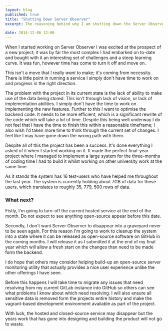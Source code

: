 ```yaml
---
layout: blog
published: true
title: "Shutting Down Server Observer"
excerpt: The reasoning behind why I am shutting down the Server Observer service, and what's coming next for it. 

date: 2014-12-06 12:00
---
```


When I started working on Server Observer I was excited at the prospect of a new project; it was by far the most complex I had embarked on to-date and bought with it an interesting set of challenges and a steep learning curve. It was fun, however time has come to turn it off and move on.

This isn't a move that I really *want* to make; it's coming from necessity. There is little point in running a service I simply don't have time to work on and progress in the right direction.

The problem with the project in its current state is the lack of ability to make use of the data being stored. This isn't through lack of vision, or lack of implementation abilities. I simply don't have the time to work on implementing the new features. Further to this I want to optimise the backend code. It needs to be more efficient, which is a significant rewrite of the code which will take a *lot* of time. Despite this being well underway I do not feel that I have the time to finish this within a reasonable timeframe; I also wish I'd taken more time to think through the current set of changes. I feel like I may have gone down the wrong path with them.

Despite all of this the project has been a success. It's done everything I asked of it when I started working on it. It made the perfect final-year project where I managed to implement a large system for the three-months of coding time I had to build it whilst working on other university work at the same time.

As it stands the system has 16 test-users who have helped me throughout the last year. The system is currently holding about 7GB of data for these users, which translates to roughly 35, 779, 500 rows of data.

### What next?

Fistly, I'm going to turn-off the current hosted service at the end of the month. Do not expect to see anything open-source appear before this date.

Secondly, I don't want Server Observer to disappear into a graveyard never to be seen again. For this reason I'm going to work to cleanup the system into a state where it can be released as open-source software on GitHub in the coming months. I will release it as I submitted it at the end of my final year which will allow a fresh start on the changes than need to be made form the backend.

I do hope that others may consider helping build-up an open-source server monitoring utility that actually provides a nice user experience unlike the other offerings I have seen.

Before this happens I will take time to migrate any issues that need resolving from my current GitLab instance into GitHub so others can see what problems I know about which need resolving. I will also ensure all sensitive data is removed form the projects entire history and make the vagrant-based development environment available as part of the project.

With luck, the hosted and closed-source service may disappear but the years work that has gone into designing and building the product will not go to waste.
